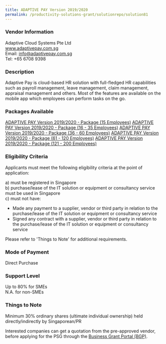 ```yaml
---
title: ADAPTIVE PAY Version 2019/2020
permalink: /productivity-solutions-grant/solutionrepo/solution81
---
```


### Vendor Information
Adaptive Cloud Systems Pte Ltd<br>www.adaptivepay.com.sg<br>Email: info@adaptivepay.com.sg<br>Tel: +65 6708 9398

### Description

Adaptive Pay is cloud-based HR solution with full-fledged HR capabilities such as payroll management, leave management, claim management, appraisal management and others. Most of the features are available on the mobile app which employees can perform tasks on the go. 

### Packages Available

<a href='https://www.gobusiness.gov.sg/images/psg/DesensitisedAdaptiveCloudAnnex3CRwef11March2021_Part_1.pdf' target='_blank'>ADAPTIVE PAY Version 2019/2020 - Package (15 Employees)</a>
<a href='https://www.gobusiness.gov.sg/images/psg/DesensitisedAdaptiveCloudAnnex3CRwef11March2021_Part_2.pdf' target='_blank'>ADAPTIVE PAY Version 2019/2020 - Package (16 - 35 Employees)</a>
<a href='https://www.gobusiness.gov.sg/images/psg/DesensitisedAdaptiveCloudAnnex3CRwef11March2021_Part_3.pdf' target='_blank'>ADAPTIVE PAY Version 2019/2020 - Package (36 - 60 Employees)</a>
<a href='https://www.gobusiness.gov.sg/images/psg/DesensitisedAdaptiveCloudAnnex3CRwef11March2021_Part_4.pdf' target='_blank'>ADAPTIVE PAY Version 2019/2020 - Package (61 - 120 Employees)</a>
<a href='https://www.gobusiness.gov.sg/images/psg/DesensitisedAdaptiveCloudAnnex3CRwef11March2021_Part_5.pdf' target='_blank'>ADAPTIVE PAY Version 2019/2020 - Package (121 - 200 Employees)</a>

### Eligibility Criteria

Applicants must meet the following eligibility criteria at the point of application:

a) must be registered in Singapore <br>
b) purchase/lease of the IT solution or equipment or consultancy service must be used in Singapore <br>
c) must not have:
- Made any payment to a supplier, vendor or third party in relation to the purchase/lease of the IT solution or equipment or consultancy service
- Signed any contract with a supplier, vendor or third party in relation to the purchase/lease of the IT solution or equipment or consultancy service

Please refer to 'Things to Note' for additional requirements.

### Mode of Payment
Direct Purchase

### Support Level
Up to 80% for SMEs <br>
N.A. for non-SMEs

### Things to Note
Minimum 30% ordinary shares (ultimate individual ownership) held directly/indirectly by Singaporean/PR

Interested companies can get a quotation from the pre-approved vendor, before applying for the PSG through the <a target='_blank' href='https://www.businessgrants.gov.sg/'>Business Grant Portal (BGP)</a>.
